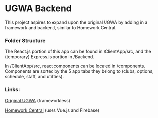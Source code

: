 # UGWA Backend

This project aspires to expand upon the original UGWA by adding in a framework and backend, similar to Homework Central.

### Folder Structure

The React.js portion of this app can be found in /ClientApp/src, and the (temporary) Express.js portion in /Backend.

In /ClientApp/src, react components can be located in /components. Components are sorted by the 5 app tabs they belong to (clubs, options, schedule, staff, and utilities).

### Links:

[Original UGWA](https://github.com/Orbiit/gunn-web-app) (frameworkless)

[Homework Central](https://github.com/saumyasinghal747/homework-central/) (uses Vue.js and Firebase)
